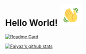 # Hello World!  ![wave](https://github.com/Faiyaz42/Faiyaz42/blob/main/wave1.gif)




[![Readme Card](https://github-readme-stats.vercel.app/api/pin/?username=Faiyaz42&repo=Resume-Projects&theme=maroongold&langs_count=2)](https://github.com/Faiyaz42/Resume-Projects)




[![Faiyaz's github stats](https://github-readme-stats.vercel.app/api?username=Faiyaz42&theme=maroongold&hide=prs,issues)](https://github.com/Faiyaz42)


<!--
**Faiyaz42/Faiyaz42** is a ✨ _special_ ✨ repository because its `README.md` (this file) appears on your GitHub profile.

Here are some ideas to get you started:

- 🔭 I’m currently working on ...
- 🌱 I’m currently learning ...
- 👯 I’m looking to collaborate on ...
- 🤔 I’m looking for help with ...
- 💬 Ask me about ...
- 📫 How to reach me: ...
- 😄 Pronouns: ...
- ⚡ Fun fact: ...
-->

